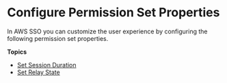 # Configure Permission Set Properties<a name="permproperties"></a>

In AWS SSO you can customize the user experience by configuring the following permission set properties\. 

**Topics**
+ [Set Session Duration](howtosessionduration.md)
+ [Set Relay State](howtopermrelaystate.md)